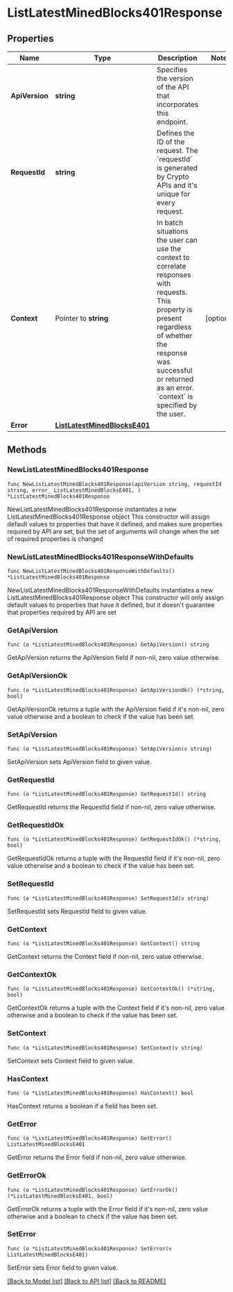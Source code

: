 # ListLatestMinedBlocks401Response

## Properties

Name | Type | Description | Notes
------------ | ------------- | ------------- | -------------
**ApiVersion** | **string** | Specifies the version of the API that incorporates this endpoint. | 
**RequestId** | **string** | Defines the ID of the request. The &#x60;requestId&#x60; is generated by Crypto APIs and it&#39;s unique for every request. | 
**Context** | Pointer to **string** | In batch situations the user can use the context to correlate responses with requests. This property is present regardless of whether the response was successful or returned as an error. &#x60;context&#x60; is specified by the user. | [optional] 
**Error** | [**ListLatestMinedBlocksE401**](ListLatestMinedBlocksE401.md) |  | 

## Methods

### NewListLatestMinedBlocks401Response

`func NewListLatestMinedBlocks401Response(apiVersion string, requestId string, error_ ListLatestMinedBlocksE401, ) *ListLatestMinedBlocks401Response`

NewListLatestMinedBlocks401Response instantiates a new ListLatestMinedBlocks401Response object
This constructor will assign default values to properties that have it defined,
and makes sure properties required by API are set, but the set of arguments
will change when the set of required properties is changed

### NewListLatestMinedBlocks401ResponseWithDefaults

`func NewListLatestMinedBlocks401ResponseWithDefaults() *ListLatestMinedBlocks401Response`

NewListLatestMinedBlocks401ResponseWithDefaults instantiates a new ListLatestMinedBlocks401Response object
This constructor will only assign default values to properties that have it defined,
but it doesn't guarantee that properties required by API are set

### GetApiVersion

`func (o *ListLatestMinedBlocks401Response) GetApiVersion() string`

GetApiVersion returns the ApiVersion field if non-nil, zero value otherwise.

### GetApiVersionOk

`func (o *ListLatestMinedBlocks401Response) GetApiVersionOk() (*string, bool)`

GetApiVersionOk returns a tuple with the ApiVersion field if it's non-nil, zero value otherwise
and a boolean to check if the value has been set.

### SetApiVersion

`func (o *ListLatestMinedBlocks401Response) SetApiVersion(v string)`

SetApiVersion sets ApiVersion field to given value.


### GetRequestId

`func (o *ListLatestMinedBlocks401Response) GetRequestId() string`

GetRequestId returns the RequestId field if non-nil, zero value otherwise.

### GetRequestIdOk

`func (o *ListLatestMinedBlocks401Response) GetRequestIdOk() (*string, bool)`

GetRequestIdOk returns a tuple with the RequestId field if it's non-nil, zero value otherwise
and a boolean to check if the value has been set.

### SetRequestId

`func (o *ListLatestMinedBlocks401Response) SetRequestId(v string)`

SetRequestId sets RequestId field to given value.


### GetContext

`func (o *ListLatestMinedBlocks401Response) GetContext() string`

GetContext returns the Context field if non-nil, zero value otherwise.

### GetContextOk

`func (o *ListLatestMinedBlocks401Response) GetContextOk() (*string, bool)`

GetContextOk returns a tuple with the Context field if it's non-nil, zero value otherwise
and a boolean to check if the value has been set.

### SetContext

`func (o *ListLatestMinedBlocks401Response) SetContext(v string)`

SetContext sets Context field to given value.

### HasContext

`func (o *ListLatestMinedBlocks401Response) HasContext() bool`

HasContext returns a boolean if a field has been set.

### GetError

`func (o *ListLatestMinedBlocks401Response) GetError() ListLatestMinedBlocksE401`

GetError returns the Error field if non-nil, zero value otherwise.

### GetErrorOk

`func (o *ListLatestMinedBlocks401Response) GetErrorOk() (*ListLatestMinedBlocksE401, bool)`

GetErrorOk returns a tuple with the Error field if it's non-nil, zero value otherwise
and a boolean to check if the value has been set.

### SetError

`func (o *ListLatestMinedBlocks401Response) SetError(v ListLatestMinedBlocksE401)`

SetError sets Error field to given value.



[[Back to Model list]](../README.md#documentation-for-models) [[Back to API list]](../README.md#documentation-for-api-endpoints) [[Back to README]](../README.md)


